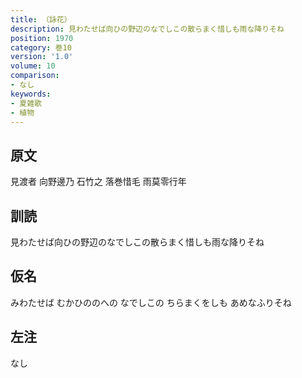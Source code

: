 ```yaml
---
title: （詠花）
description: 見わたせば向ひの野辺のなでしこの散らまく惜しも雨な降りそね
position: 1970
category: 巻10
version: '1.0'
volume: 10
comparison:
- なし
keywords:
- 夏雑歌
- 植物
---
```


## 原文

見渡者 向野邊乃 石竹之 落巻惜毛 雨莫零行年

## 訓読

見わたせば向ひの野辺のなでしこの散らまく惜しも雨な降りそね

## 仮名

みわたせば むかひののへの なでしこの ちらまくをしも あめなふりそね

## 左注

なし
